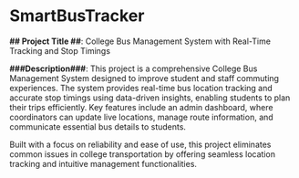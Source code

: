 # SmartBusTracker

**## Project Title ##**: College Bus Management System with Real-Time Tracking and Stop Timings

**###Description###**:
This project is a comprehensive College Bus Management System designed to improve student and staff commuting experiences. The system provides real-time bus location tracking and accurate stop timings using data-driven insights, enabling students to plan their trips efficiently. Key features include an admin dashboard, where coordinators can update live locations, manage route information, and communicate essential bus details to students.

Built with a focus on reliability and ease of use, this project eliminates common issues in college transportation by offering seamless location tracking and intuitive management functionalities.
